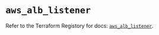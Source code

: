 # `aws_alb_listener`

Refer to the Terraform Registory for docs: [`aws_alb_listener`](https://registry.terraform.io/providers/hashicorp/aws/5.25.0/docs/resources/alb_listener).
